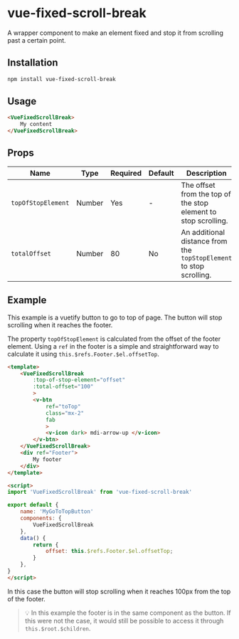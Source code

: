 
# vue-fixed-scroll-break

A wrapper component to make an element fixed and stop it from scrolling past a certain point.


## Installation

```bash
npm install vue-fixed-scroll-break
```

## Usage

```html
<VueFixedScrollBreak>
    My content
</VueFixedScrollBreak>
```


## Props

| Name | Type | Required| Default | Description |
| --- | --- | --- | --- | --- |
| `topOfStopElement` | Number | Yes | - | The offset from the top of the stop element to stop scrolling. |
| `totalOffset` | Number | 80 | No | An additional distance from the `topStopElement` to stop scrolling. |



## Example
This example is a vuetify button to go to top of page. The button will stop scrolling when it reaches the footer.  

The property `topOfStopElement` is calculated from the offset of the footer element. Using a `ref` in the footer is a simple and straightforward way to calculate it using `this.$refs.Footer.$el.offsetTop`. 



```html
<template>
    <VueFixedScrollBreak
        :top-of-stop-element="offset"
        :total-offset="100"
        >
        <v-btn
            ref="toTop"
            class="mx-2"
            fab
            >
            <v-icon dark> mdi-arrow-up </v-icon>
        </v-btn>
    </VueFixedScrollBreak>
    <div ref="Footer">
        My footer
    </div>
</template>

<script>
import 'VueFixedScrollBreak' from 'vue-fixed-scroll-break'

export default {
    name: 'MyGoToTopButton'
    components: {
        VueFixedScrollBreak
    },
    data() {
        return {
            offset: this.$refs.Footer.$el.offsetTop;
        }
    },
}
</script>
```
In this case the button will stop scrolling when it reaches 100px from the top of the footer.

> :bulb: In this example the footer is in the same component as the button. If this were not the case, it would still be possible to access it through `this.$root.$children`. 

